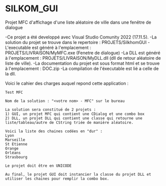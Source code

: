 # SILKOM_GUI
Projet MFC d'affichage d'une liste aléatoire de ville dans une fenêtre de dialogue

-Ce projet a été developpé avec Visual Studio Comunity 2022 (17.11.5).
-La solution du projet se trouve dans le repertoire : PROJETS/SilkhomGUI
-L'executable est généré à l'emplacement : PROJETS/LIVRAISON/MyMFC.exe (Fenetre de dialogue)
-La DLL est généré à l'emplacement : PROJETS/LIVRAISON/MyDLL.dll (dll de retour aléatoire de liste de ville).
-La documentation du projet est sous format html et se trouve  à l'emplacement : DOC.zip
-La compilation de l'éxecutable est lié a celle de la dll.

Voici le cahier des charges auquel repond cette application :


    Test MFC

    Nom de la solution : "<votre nom> - MFC" sur le bureau

    La solution sera constitué de 2 projets :
    1) GUI, un projet MFC qui contient une CDialog et une combo box
    2) DLL, un projet DLL qui contient une classe qui retourne une liste/tableau/autre de CString triée de manière aléatoire.

    Voici la liste des chaines codées en "dur" :
    Lyon
    Marseille
    St Etienne
    Orange
    Orléans
    Strasbourg

    Le projet doit être en UNICODE

    Au final, le projet GUI doit instancier la classe du projet DLL et utiliser les chaines pour remplir la combo box.

